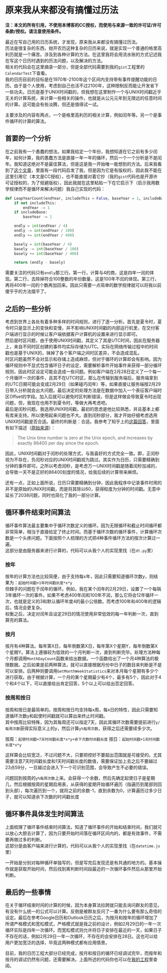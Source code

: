 # 原来我从来都没有搞懂过历法

**注：本文的所有引用，不使用本博客的CC授权，而使用与来源一致的许可证/许可条款/授权。请注意使用条件。**

最近在写自己用的日历系统，才发现，原来我从来都没有搞懂过历法。  
历法是很复杂的东西，抛开农历这种复杂的日历来说，就是实现一个普通的格里高利历就是一个痛苦。涉及到各种计算的方法。在这里我将会用流水账的方式记述我在写这个日历时遇到的历法问题，以及解决的方法。  
相关的代码会在这里摘录一部分，但是全部代码需要到我的`gist`工程里的`CalendarTest`下查看。  
我的日历目前的目标是在1970年-2100年这个区间内支持带有事件提醒功能的日历。由于是个人使用，考虑到自己也活不过2100年，这种限制反而能让开发省下一些功夫。日历是基于UNIX时间戳的，但我想在这里制作一个与UNIX时间戳近乎无关的计算系统，来计算一些相关的操作，也就是从公元元年到无限远的任意时间的计算。这可能会有些淡腾，但还是值得试一试。

主要涉及的内容有两点，一个是格里高利历的相关计算，例如闰年等。另一个是事件循环的计算的算法。

## 首要的一个分析

在之前我有一个愚蠢的想法。如果我给定一个年份，我想知道在它之前有多少闰年，如何计算，我的愚蠢方法是直接一年一年的循环，然后一个一个分析是不是闰年。我知道这绝对不是最佳算法，但是这是我一开始唯一能想到的方法。后来我看到了[这个文章](https://github.com/hotoo/nong/wiki/%E5%92%8C%E8%8D%A3%E7%AC%94%E8%AE%B0---%E4%B8%AD%E5%9B%BD%E5%86%9C%E5%8E%86%E4%BA%8C%E7%99%BE%E5%B9%B4%E7%AE%97%E6%B3%95%E5%8F%8A%E5%B9%B4%E5%8E%86)，里面有一段代码启发了我，但是因为它是有版权的，因此我不能在这里引用它（本文是CC授权），也不能直接对着它抄（我的`gist`代码也是开源许可证授权的，为了规避版权），因此我就在这里粘贴一下在它启示下（启示我用数学规律而不是循环来解决问题）我自己实现的代码：

```python
def LeapYearCount(endYear, includeThis = False, baseYear = 1, includeBase = True):
    if not includeThis:
        endYear -= 1
    if includeBase:
        baseYear -= 1

    endly = int(endYear / 4)
    endly -= int(endYear / 100)
    endly += int(endYear / 400)

    basely = int(baseYear / 4)
    basely -= int(baseYear / 100)
    basely += int(baseYear / 400)

    return (endly - basely)

```

需要关注的代码只有`endly`那三行。第一行，计算与4的商，这是四年一闰的体现。第二行，去除掉符合100整数的年份数量，这是100年不闰的体现。第三行，再将400年一闰的个数再加回来。因此只需要一点简单的数学规律就可以将我以前傻乎乎的方法摆平了。

## 之后的一些分析

考虑到世界上各处有着多种多样的时间规则，进行了逐一分析。首先是夏令时，夏令时只是显示上的变快和变慢，并不影响UNIX时间戳的内部运行机里，在交付客户端进行显示的时候让客户端依据客户计算机的设置来进行显示即可。  
然后是时区问题，由于使用UNIX时间戳，其定义了其是UTC时间，因此在服务器上，来自不同时区创建的事件均实际存储为UTC。实际在网络传输过程中的时间戳也是基于UNIX的，抹掉了各个客户端之间时区差异，不会造成混乱。  
时区问题虽然不会对显示和存储上造成麻烦，但对于循环的计算却会有影响。因为循环规则中不显式包含循环日子的设定，需要解析事件开始事件来获得一部分循环规则，因此时区设定可能会造成一些问题。例如客户端在2月28日定义了一个每一个月循环一次的事件，且其不在UTC时区，那么在传输到服务端后，服务端拿到的UTC日期可能会变成2月29日（如果碰巧闰年）等，如果直接让服务端按2月29日带入分析就会出大问题。最后决定的处理方法是在数据中加入一个表征客户端时区Offset的字段。加入后就可以避免时区判断错误，但是这样做会导致夏令时出现问题，但，我现在也用不到夏令时，等做大再考虑吧。  
最后是闰秒问题。我选用UNIX时间戳，最初的思虑是他比较熟悉，并且基本上都有库来支持。所以使用起来问题也不大。直到闰秒部分，我才开始仔细考虑选用UNIX时间戳是否合适。最终的判断是：合适。我参考了知乎上的[这篇回答](https://www.zhihu.com/question/21504563/answer/18456716)，里面有如下描述（[原始来源](http://www.madore.org/~david/computers/unix-leap-seconds.html)）：

> The Unix time number is zero at the Unix epoch, and increases by exactly 86400 per day since the epoch.

因此，UNIX时间戳对于闰秒的处理方式，与我喜好的方式完全一致。即，正闰秒视为不存在，负闰秒对应的UNIX时间戳视为跳过。其实作为日历，只需要精确到分钟的事件即可。之所以考虑闰秒，是考虑万一UNIX时间戳是随着闰秒加减的，会导致一天不是正好的86400刻度的情况，给我后续的计算带来麻烦。

还有一点，正如上面所说，日历只需要精确到分钟，因此我程序中记录事件时用的并不是原始的UNIX时间戳，而是将其除以60，获得粒度为分钟的时间戳。无意中延长了2038问题，同时也简化了我的一部分计算。

## 循环事件结束时间算法

循环事件算法最主要集中于循环次数定义的循环。因为无限循环和截止时间循环都非常简单，相当于直接给定了终止时间。而基于循环次数的循环事件，计算循环次数是一个头疼问题。下面按照个人梳理的方式把4种事件循环方法的按次计算过一遍。  
这部分是由服务器来进行计算的，代码可以从我个人的实现里找（在`dt.py`里）

### 按年

按年的计算方法也比较简便，由于支持每x年，因此只需要知道循环次数y，则结果为：`起始时间戳+1年时间戳长度*x*y`  
但棘手的问题在于闰年的循环。例如，我在某个闰年的2月29日，设置了一个每隔3年循环一次的事件。如果不考虑400年闰和100年不润，那么它将会12年循环一次，也就是定义的3和默认循环年度4的最小公倍数。而考虑100年和400年的逻辑后，情况会更复杂。  
权衡之后，决定对闰年且设定29日的情况使用非常低效的每一年判断一次，直到算完的算法。

### 按月

按月有4种算法。每年第X日，每年倒数第X日，每年第X个星期Y，每年倒数第X个星期Y。算法上遵循较为低效的一个月判断一次，直到判断完毕。处理方法种每个月都调用`MonthDayCount`函数来给出数据。一个函数给出了一个月4种算法的极限数据。之后如果是前两种算法，就可以直接根据月份中日子的数目来判断是不是可以安排。后两种则要调用`GetMonthWeekStatistics`来对本月每个星期有多少个进行获取。由于根据计算，一个月的某个星期最少有4个，最多有5个，因此对于4个和4个以下，可以直接给出肯定回答，5个以上可以给出否定回答。

### 按周和按日

按周和按日是最简单的。按周和按日均支持每x周，每x日的特性，因此只需要知道循环次数y和起使时间戳就可以算出来终止时间戳。  
其中按周比较特殊，因为其每周还可以指定7天，因此其循环次数需要提前进行`y/每周次数`获得实际意义上的y，然后计算`y%每周次数`，获得之后还需要续多少次。

按周：`起使时间戳+7天时间戳长度*x*y+余下次数时间戳长度`
按日：`起始时间戳+1天时间戳长度*x*y`

这样算会比较宽泛，不过问题不大，只要把控好不要超出范围就是可接受的。尤其需要注意7天时间戳长度和1天时间戳长度的数值，需要保证加上去之后不要越过23点59分，一旦越过会进入下一个可识别范围，会导致产生不必要的错误。

问题回到按周的`y%每周次数`上来。会获得一个余数，然后先确定起使日子是星期几，然后根据按周的星期启用表，从获得的星期开始循环遍历（指遍历到尾部则回到头部），每次遍历到一个，就将之前的余数-1，直到余数为0，计算遍历过多少日子，就可以知道余下次数的时间戳长度

## 循环事件具体发生时间算法

上面梳理了循环事件结束时间算法，知道了循环事件的开始和结束时间，我们就可以放心大胆去计算了，因为只要开始时间落在循环区间内的，都是有效事件，不需要再做过多的判断。  
这部分是由客户端来进行计算的，代码可以从我个人的实现里找（在`datetime.js`里）

一开始是分别对每种循环单独写的，但是写完后发现还是有共通的地方的。基本操作就是获取开始时间，然后找到离判断时间段最近的一次循环事件然后从那里开始判断。

## 最后的一些事情

在关于循环结束时间的计算的时候，因为本身算法拉跨就只能去询问群友的意见，有没有什么统一的公式可以计算。反倒是被群友反问了一番为什么要有那么奇怪的设定。最后在参考Google日历和Outlook日历之后，为按月和按年的循环增加了所谓严格模式和宽松模式，严格模式就是我之前的设计，例如2月29日的一年一次循环实际是四年一次循环。而宽松模式则允许将日子安排在最近的一天，如果日子不存在的话，例如2月29日一年一次循环，不存在的会安排在28日。这也可以给用户更加宽泛的选择，毕竟这两种模式都有应用情景。

目前，我的日历工程大部分已经完成，按月和按日的循环已经调试完毕，而按年和按月的调试仍然有问题，还需要解决。上面所述的代码你也可以在[我的工程](https://github.com/yyc12345/coconut-leaf)里查阅。
